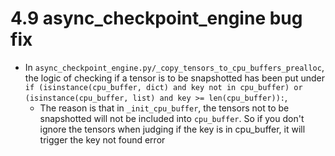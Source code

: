 # 4.9 async_checkpoint_engine bug fix

- In `async_checkpoint_engine.py/_copy_tensors_to_cpu_buffers_prealloc`, the logic of checking if a tensor is to be snapshotted has been put under `if (isinstance(cpu_buffer, dict) and key not in cpu_buffer) or (isinstance(cpu_buffer, list) and key >= len(cpu_buffer)):`, 
    - The reason is that in `_init_cpu_buffer`, the tensors not to be snapshotted will not be included into `cpu_buffer`. So if you don't ignore the tensors when judging if the key is in cpu_buffer, it will trigger the key not found error


